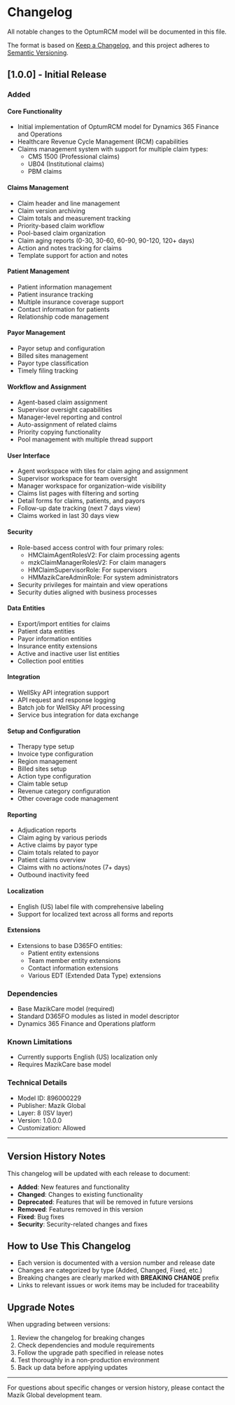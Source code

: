 # Changelog

All notable changes to the OptumRCM model will be documented in this file.

The format is based on [Keep a Changelog](https://keepachangelog.com/en/1.0.0/),
and this project adheres to [Semantic Versioning](https://semver.org/spec/v2.0.0.html).

## [1.0.0] - Initial Release

### Added

#### Core Functionality
- Initial implementation of OptumRCM model for Dynamics 365 Finance and Operations
- Healthcare Revenue Cycle Management (RCM) capabilities
- Claims management system with support for multiple claim types:
  - CMS 1500 (Professional claims)
  - UB04 (Institutional claims)
  - PBM claims

#### Claims Management
- Claim header and line management
- Claim version archiving
- Claim totals and measurement tracking
- Priority-based claim workflow
- Pool-based claim organization
- Claim aging reports (0-30, 30-60, 60-90, 90-120, 120+ days)
- Action and notes tracking for claims
- Template support for action and notes

#### Patient Management
- Patient information management
- Patient insurance tracking
- Multiple insurance coverage support
- Contact information for patients
- Relationship code management

#### Payor Management
- Payor setup and configuration
- Billed sites management
- Payor type classification
- Timely filing tracking

#### Workflow and Assignment
- Agent-based claim assignment
- Supervisor oversight capabilities
- Manager-level reporting and control
- Auto-assignment of related claims
- Priority copying functionality
- Pool management with multiple thread support

#### User Interface
- Agent workspace with tiles for claim aging and assignment
- Supervisor workspace for team oversight
- Manager workspace for organization-wide visibility
- Claims list pages with filtering and sorting
- Detail forms for claims, patients, and payors
- Follow-up date tracking (next 7 days view)
- Claims worked in last 30 days view

#### Security
- Role-based access control with four primary roles:
  - HMClaimAgentRolesV2: For claim processing agents
  - mzkClaimManagerRolesV2: For claim managers
  - HMClaimSupervisorRole: For supervisors
  - HMMazikCareAdminRole: For system administrators
- Security privileges for maintain and view operations
- Security duties aligned with business processes

#### Data Entities
- Export/import entities for claims
- Patient data entities
- Payor information entities
- Insurance entity extensions
- Active and inactive user list entities
- Collection pool entities

#### Integration
- WellSky API integration support
- API request and response logging
- Batch job for WellSky API processing
- Service bus integration for data exchange

#### Setup and Configuration
- Therapy type setup
- Invoice type configuration
- Region management
- Billed sites setup
- Action type configuration
- Claim table setup
- Revenue category configuration
- Other coverage code management

#### Reporting
- Adjudication reports
- Claim aging by various periods
- Active claims by payor type
- Claim totals related to payor
- Patient claims overview
- Claims with no actions/notes (7+ days)
- Outbound inactivity feed

#### Localization
- English (US) label file with comprehensive labeling
- Support for localized text across all forms and reports

#### Extensions
- Extensions to base D365FO entities:
  - Patient entity extensions
  - Team member entity extensions
  - Contact information extensions
  - Various EDT (Extended Data Type) extensions

### Dependencies
- Base MazikCare model (required)
- Standard D365FO modules as listed in model descriptor
- Dynamics 365 Finance and Operations platform

### Known Limitations
- Currently supports English (US) localization only
- Requires MazikCare base model

### Technical Details
- Model ID: 896000229
- Publisher: Mazik Global
- Layer: 8 (ISV layer)
- Version: 1.0.0.0
- Customization: Allowed

---

## Version History Notes

This changelog will be updated with each release to document:
- **Added**: New features and functionality
- **Changed**: Changes to existing functionality
- **Deprecated**: Features that will be removed in future versions
- **Removed**: Features removed in this version
- **Fixed**: Bug fixes
- **Security**: Security-related changes and fixes

## How to Use This Changelog

- Each version is documented with a version number and release date
- Changes are categorized by type (Added, Changed, Fixed, etc.)
- Breaking changes are clearly marked with **BREAKING CHANGE** prefix
- Links to relevant issues or work items may be included for traceability

## Upgrade Notes

When upgrading between versions:
1. Review the changelog for breaking changes
2. Check dependencies and module requirements
3. Follow the upgrade path specified in release notes
4. Test thoroughly in a non-production environment
5. Back up data before applying updates

---

For questions about specific changes or version history, please contact the Mazik Global development team.
